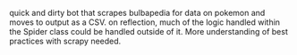 quick and dirty bot that scrapes bulbapedia for data on pokemon and moves to output as a CSV.
on reflection, much of the logic handled within the Spider class could be handled outside of it. More understanding of best practices with scrapy needed.